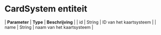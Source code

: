 ---
---

# CardSystem entiteit

| **Parameter** | **Type** | **Beschrijving** |
| id | String | ID van het kaartsysteem |
| name | String | naam van het kaartsysteem |